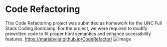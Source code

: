 # Code Refactoring 
This Code Refactoring project was submitted as homework for the UNC Full Stack Coding Bootcamp. For the project, we were required to modify prewritten code to fit proper html semantics and enhance accessibility features. 
https://mariabyler.github.io/CodeRefactor/
![image](https://user-images.githubusercontent.com/69592367/92983902-450bb400-f474-11ea-8d6d-6b6ef9cb75a9.png)

